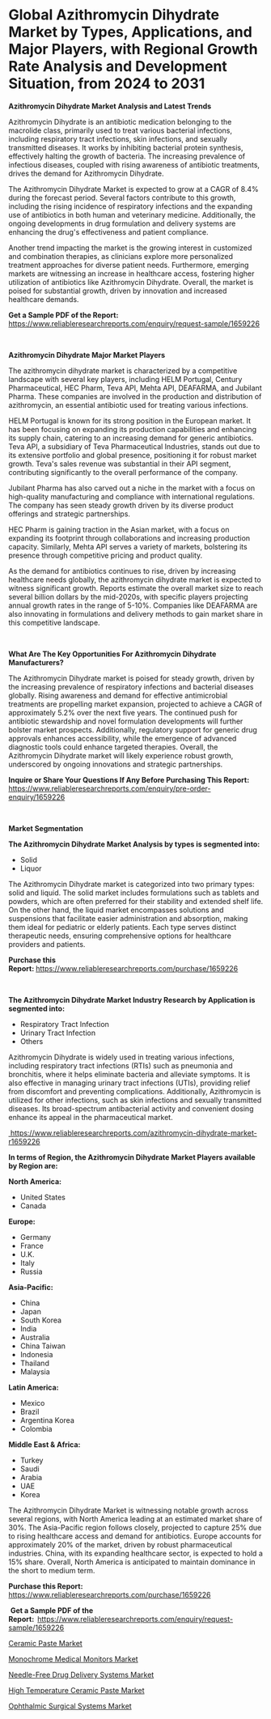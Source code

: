 <p><h1>Global Azithromycin Dihydrate Market by Types, Applications, and Major Players, with Regional Growth Rate Analysis and Development Situation, from 2024 to 2031</h1></p><p><strong>Azithromycin Dihydrate Market Analysis and Latest Trends</strong></p>
<p><p>Azithromycin Dihydrate is an antibiotic medication belonging to the macrolide class, primarily used to treat various bacterial infections, including respiratory tract infections, skin infections, and sexually transmitted diseases. It works by inhibiting bacterial protein synthesis, effectively halting the growth of bacteria. The increasing prevalence of infectious diseases, coupled with rising awareness of antibiotic treatments, drives the demand for Azithromycin Dihydrate.</p><p>The Azithromycin Dihydrate Market is expected to grow at a CAGR of 8.4% during the forecast period. Several factors contribute to this growth, including the rising incidence of respiratory infections and the expanding use of antibiotics in both human and veterinary medicine. Additionally, the ongoing developments in drug formulation and delivery systems are enhancing the drug's effectiveness and patient compliance.</p><p>Another trend impacting the market is the growing interest in customized and combination therapies, as clinicians explore more personalized treatment approaches for diverse patient needs. Furthermore, emerging markets are witnessing an increase in healthcare access, fostering higher utilization of antibiotics like Azithromycin Dihydrate. Overall, the market is poised for substantial growth, driven by innovation and increased healthcare demands.</p></p>
<p><strong>Get a Sample PDF of the Report:&nbsp;</strong> <a href="https://www.reliableresearchreports.com/enquiry/request-sample/1659226?utm_campaign=28&utm_medium=2&utm_source=Github&utm_content=ia&utm_term=08112024&utm_id=azithromycin-dihydrate">https://www.reliableresearchreports.com/enquiry/request-sample/1659226</a></p>
<p>&nbsp;</p>
<p><strong>Azithromycin Dihydrate Major Market Players</strong></p>
<p><p>The azithromycin dihydrate market is characterized by a competitive landscape with several key players, including HELM Portugal, Century Pharmaceutical, HEC Pharm, Teva API, Mehta API, DEAFARMA, and Jubilant Pharma. These companies are involved in the production and distribution of azithromycin, an essential antibiotic used for treating various infections.</p><p>HELM Portugal is known for its strong position in the European market. It has been focusing on expanding its production capabilities and enhancing its supply chain, catering to an increasing demand for generic antibiotics. Teva API, a subsidiary of Teva Pharmaceutical Industries, stands out due to its extensive portfolio and global presence, positioning it for robust market growth. Teva's sales revenue was substantial in their API segment, contributing significantly to the overall performance of the company.</p><p>Jubilant Pharma has also carved out a niche in the market with a focus on high-quality manufacturing and compliance with international regulations. The company has seen steady growth driven by its diverse product offerings and strategic partnerships.</p><p>HEC Pharm is gaining traction in the Asian market, with a focus on expanding its footprint through collaborations and increasing production capacity. Similarly, Mehta API serves a variety of markets, bolstering its presence through competitive pricing and product quality.</p><p>As the demand for antibiotics continues to rise, driven by increasing healthcare needs globally, the azithromycin dihydrate market is expected to witness significant growth. Reports estimate the overall market size to reach several billion dollars by the mid-2020s, with specific players projecting annual growth rates in the range of 5-10%. Companies like DEAFARMA are also innovating in formulations and delivery methods to gain market share in this competitive landscape.</p></p>
<p>&nbsp;</p>
<p><strong>What Are The Key Opportunities For Azithromycin Dihydrate Manufacturers?</strong></p>
<p><p>The Azithromycin Dihydrate market is poised for steady growth, driven by the increasing prevalence of respiratory infections and bacterial diseases globally. Rising awareness and demand for effective antimicrobial treatments are propelling market expansion, projected to achieve a CAGR of approximately 5.2% over the next five years. The continued push for antibiotic stewardship and novel formulation developments will further bolster market prospects. Additionally, regulatory support for generic drug approvals enhances accessibility, while the emergence of advanced diagnostic tools could enhance targeted therapies. Overall, the Azithromycin Dihydrate market will likely experience robust growth, underscored by ongoing innovations and strategic partnerships.</p></p>
<p><strong>Inquire or Share Your Questions If Any Before Purchasing This Report:</strong> <a href="https://www.reliableresearchreports.com/enquiry/pre-order-enquiry/1659226?utm_campaign=28&utm_medium=2&utm_source=Github&utm_content=ia&utm_term=08112024&utm_id=azithromycin-dihydrate">https://www.reliableresearchreports.com/enquiry/pre-order-enquiry/1659226</a></p>
<p>&nbsp;</p>
<p><strong>Market Segmentation</strong></p>
<p><strong>The Azithromycin Dihydrate Market Analysis by types is segmented into:</strong></p>
<p><ul><li>Solid</li><li>Liquor</li></ul></p>
<p><p>The Azithromycin Dihydrate market is categorized into two primary types: solid and liquid. The solid market includes formulations such as tablets and powders, which are often preferred for their stability and extended shelf life. On the other hand, the liquid market encompasses solutions and suspensions that facilitate easier administration and absorption, making them ideal for pediatric or elderly patients. Each type serves distinct therapeutic needs, ensuring comprehensive options for healthcare providers and patients.</p></p>
<p><strong>Purchase this Report:&nbsp;</strong><a href="https://www.reliableresearchreports.com/purchase/1659226?utm_campaign=28&utm_medium=2&utm_source=Github&utm_content=ia&utm_term=08112024&utm_id=azithromycin-dihydrate">https://www.reliableresearchreports.com/purchase/1659226</a></p>
<p>&nbsp;</p>
<p><strong>The Azithromycin Dihydrate Market Industry Research by Application is segmented into:</strong></p>
<p><ul><li>Respiratory Tract Infection</li><li>Urinary Tract Infection</li><li>Others</li></ul></p>
<p><p>Azithromycin Dihydrate is widely used in treating various infections, including respiratory tract infections (RTIs) such as pneumonia and bronchitis, where it helps eliminate bacteria and alleviate symptoms. It is also effective in managing urinary tract infections (UTIs), providing relief from discomfort and preventing complications. Additionally, Azithromycin is utilized for other infections, such as skin infections and sexually transmitted diseases. Its broad-spectrum antibacterial activity and convenient dosing enhance its appeal in the pharmaceutical market.</p></p>
<p><a href="https://www.reliableresearchreports.com/azithromycin-dihydrate-market-r1659226?utm_campaign=28&utm_medium=2&utm_source=Github&utm_content=ia&utm_term=08112024&utm_id=azithromycin-dihydrate">&nbsp;https://www.reliableresearchreports.com/azithromycin-dihydrate-market-r1659226</a></p>
<p><strong>In terms of Region, the Azithromycin Dihydrate Market Players available by Region are:</strong></p>
<p>
    <p> <strong> North America: </strong>
        <ul>
            <li>United States</li>
            <li>Canada</li>
        </ul>
        </p> 
    <p> <strong> Europe: </strong>
        <ul>
            <li>Germany</li>
            <li>France</li>
            <li>U.K.</li>
            <li>Italy</li>
            <li>Russia</li>
        </ul>
        </p> 
    <p> <strong> Asia-Pacific: </strong>
        <ul>
            <li>China</li>
            <li>Japan</li>
            <li>South Korea</li>
            <li>India</li>
            <li>Australia</li>
            <li>China Taiwan</li>
            <li>Indonesia</li>
            <li>Thailand</li>
            <li>Malaysia</li>
        </ul>
        </p> 
    <p> <strong> Latin America: </strong>
        <ul>
            <li>Mexico</li>
            <li>Brazil</li>
            <li>Argentina Korea</li>
            <li>Colombia</li>
        </ul>
        </p> 
    <p> <strong> Middle East & Africa: </strong>
        <ul>
            <li>Turkey</li>
            <li>Saudi</li>
            <li>Arabia</li>
            <li>UAE</li>
            <li>Korea</li>
        </ul>
    </p>
    </p>
<p><p>The Azithromycin Dihydrate Market is witnessing notable growth across several regions, with North America leading at an estimated market share of 30%. The Asia-Pacific region follows closely, projected to capture 25% due to rising healthcare access and demand for antibiotics. Europe accounts for approximately 20% of the market, driven by robust pharmaceutical industries. China, with its expanding healthcare sector, is expected to hold a 15% share. Overall, North America is anticipated to maintain dominance in the short to medium term.</p></p>
<p><strong>Purchase this Report: </strong><a href="https://www.reliableresearchreports.com/purchase/1659226?utm_campaign=28&utm_medium=2&utm_source=Github&utm_content=ia&utm_term=08112024&utm_id=azithromycin-dihydrate">https://www.reliableresearchreports.com/purchase/1659226</a></p>
<p>&nbsp;<strong>Get a Sample PDF of the Report:&nbsp;&nbsp;</strong><a href="https://www.reliableresearchreports.com/enquiry/request-sample/1659226?utm_campaign=28&utm_medium=2&utm_source=Github&utm_content=ia&utm_term=08112024&utm_id=azithromycin-dihydrate">https://www.reliableresearchreports.com/enquiry/request-sample/1659226</a></p>
<p><strong></strong></p>
<p><p><a href="https://github.com/OrlandoHBarks/Market-Research-Report-List-1/blob/main/ceramic-paste-market.md?utm_campaign=28&utm_medium=2&utm_source=Github&utm_content=ia&utm_term=08112024&utm_id=azithromycin-dihydrate">Ceramic Paste Market</a></p><p><a href="https://issuu.com/reportprime-2/docs/monochrome-medical-monitors-market-_319f769958f3a8?utm_campaign=28&utm_medium=2&utm_source=Github&utm_content=ia&utm_term=08112024&utm_id=azithromycin-dihydrate">Monochrome Medical Monitors Market</a></p><p><a href="https://issuu.com/reportprime-2/docs/needle-free-drug-delivery-systems-m_64a8e516c89614?utm_campaign=28&utm_medium=2&utm_source=Github&utm_content=ia&utm_term=08112024&utm_id=azithromycin-dihydrate">Needle-Free Drug Delivery Systems Market</a></p><p><a href="https://github.com/LoretaDushku585/Market-Research-Report-List-1/blob/main/high-temperature-ceramic-paste-market.md?utm_campaign=28&utm_medium=2&utm_source=Github&utm_content=ia&utm_term=08112024&utm_id=azithromycin-dihydrate">High Temperature Ceramic Paste Market</a></p><p><a href="https://issuu.com/reportprime-2/docs/ophthalmic-surgical-systems-market-_04bfd2fc4cf792?utm_campaign=28&utm_medium=2&utm_source=Github&utm_content=ia&utm_term=08112024&utm_id=azithromycin-dihydrate">Ophthalmic Surgical Systems Market</a></p></p>